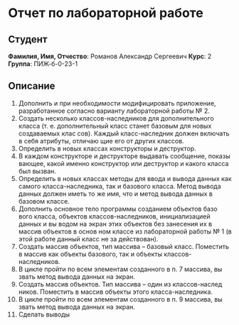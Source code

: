 # Отчет по лабораторной работе

## Студент

**Фамилия, Имя, Отчество**: Романов Александр Сергеевич
**Курс**: 2  
**Группа**: ПИЖ-б-0-23-1

## Описание

1. Дополнить и при необходимости модифицировать приложение, 
разработанное согласно варианту лабораторной работы № 2.  
2. Создать несколько классов-наследников для дополнительного класса 
(т. е. дополнительный класс станет базовым для новых создаваемых клас
сов). Каждый класс-наследник должен включать в себя атрибуты, отличаю
щие его от других классов. 
3. Определить в новых классах конструкторы и деструктор. 
4. В каждом конструкторе и деструкторе выдавать сообщение, показы
вающее, какой именно конструктор или деструктор и какого класса был вызван. 
5. Определить в новых классах методы для ввода и вывода данных 
как самого класса-наследника, так и базового класса. Метод вывода данных 
должен иметь то же имя, что и метод вывода данных в базовом классе. 
6. Дополнить основное тело программы созданием объектов базо
вого класса, объектов классов-наследников, инициализацией данных и вы
водом на экран этих объектов без занесения их в массив объектов в основ
ном классе из лабораторной работы № 1 (в этой работе данный класс не за
действован).  
7. Создать массив объектов, тип массива – базовый класс. Поместить  
в массив как объекты базового, так и объекты классов-наследников. 
8. В цикле пройти по всем элементам созданного в п. 7 массива, вы
звать метод вывода данных на экран. 
9. Создать массив объектов. Тип массива – один из классов-наслед
ников. Поместить в массив объекты этого класса-наследника. 
10. В цикле пройти по всем элементам созданного в п. 9 массива, вы
звать метод вывода данных на экран. 
11. Сделать выводы
